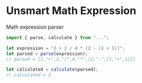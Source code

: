 # Unsmart Math Expression

Math expression parser

```ts
import { parse, calculate } from "...";

let expression = "2 + 2 / 4 * [2 - (1 + 1)]";
let parsed = parse(expression); 
// parsed = [2,"+",2,"/",4,"*",[2,"-",[1,"+",1]]]

let calculated = calculate(parsed); 
// calculated = 2
```
